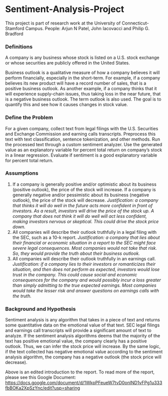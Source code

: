 # Sentiment-Analysis-Project
This project is part of research work at the University of Connecticut-Stamford Campus. 
People: Arjun N Patel, John Iacovacci and Philip G. Bradford
### Definitions
A company is any business whose stock is listed on a U.S. stock exchange or whose securities are publicly offered in the United States.


Business outlook is a qualitative measure of how a company believes it will perform financially, especially in the short-term. For example, if a company believes its new product will have a record number of sales, that is a positive business outlook. As another example, if a company thinks that it will experience supply-chain issues, thus taking loss in the near future, that is a negative business outlook. The term outlook is also used. The goal is to quantify this and see how it causes changes in stock value. 


### Define the Problem
For a given company, collect text from legal filings with the U.S. Securities and Exchange Commission and earning calls transcripts. Preprocess this text with text classification, sentence tokenization, and other methods. Run the processed text through a custom sentiment analyzer. Use the generated value as an explanatory variable for percent total return on company’s stock in a linear regression. Evaluate if sentiment is a good explanatory variable for percent total return.
### Assumptions
1. If a company is generally positive and/or optimistic about its business (positive outlook), the price of the stock will increase. If a company is generally negative and/or pessimistic about its business (negative outlook), the price of the stock will decrease.
*Justification: a company that thinks it will do well in the future acts more confident in front of investors. As a result, investors will drive the price of the stock up. A company that does not think it will do well will act less confident, making investors nervous or skeptical. This could drive the stock price down.*  
2. All companies will describe their outlook truthfully in a legal filing with the SEC, such as a 10-k report.
 *Justification: a company that lies about their financial or economic situation in a report to the SEC might face severe legal consequences. Most companies would not take that risk. So, they would provide the truth about their business outlook.*  
3. All companies will describe their outlook truthfully in an earnings call.
*Justification: if a company lies to their investors or romanticizes their situation, and then does not perform as expected, investors would lose trust in the company. This could cause social and economic consequences for the company and would possibly incur a loss greater than simply admitting to the true expected earnings. Most companies would take the lesser risk and answer questions on earnings calls with the truth.*

### Background and Hypothesis
Sentiment analysis is any algorithm that takes in a piece of text and returns some quantitative data on the emotional value of that text. SEC legal filings and earnings call transcripts will provide a significant amount of text to analyze. If the sentiment analysis algorithms deems that the majority of the text has positive emotional value, the company clearly has a positive outlook. Thus, we can infer the stock price will increase. By the same logic, if the text collected has negative emotional value according to the sentiment analysis algorithm, the company has a negative outlook (the stock price will decrease).

Above is an edited introduction to the report. To read more of the report, please see this Google Document:
https://docs.google.com/document/d/1WkpPFeueW7tvD0onlND1vFPg1u333fbBOKa2XpSzYnc/edit?usp=sharing 
